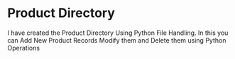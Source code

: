 # Product Directory
I have created the Product Directory Using Python File Handling. 
In this you can Add New Product Records Modify them and Delete them using Python Operations
